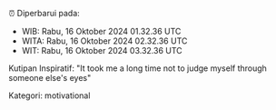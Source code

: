 ⏰ Diperbarui pada:
- WIB: Rabu, 16 Oktober 2024 01.32.36 UTC
- WITA: Rabu, 16 Oktober 2024 02.32.36 UTC
- WIT: Rabu, 16 Oktober 2024 03.32.36 UTC

Kutipan Inspiratif:
"It took me a long time not to judge myself through someone else's eyes"


Kategori: motivational

